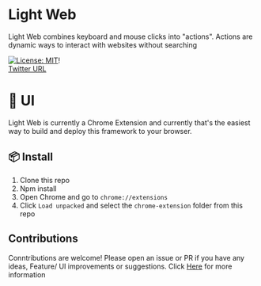 # Light Web 

Light Web combines keyboard and mouse clicks into "actions". Actions are dynamic ways to interact with websites without searching

[![License: MIT](https://img.shields.io/badge/License-MIT-yellow.svg)](https://opensource.org/licenses/MIT)! <br> [Twitter URL](https://img.shields.io/twitter/url?label=Light%20AI&style=social&url=https%3A%2F%2Ftwitter.com%2FLightAI)


# 🎨 UI 

Light Web is currently a Chrome Extension and currently that's the easiest way to build and deploy this framework to your browser.

## 📦 Install

1. Clone this repo
2. Npm install
2. Open Chrome and go to `chrome://extensions`
3. Click `Load unpacked` and select the `chrome-extension` folder from this repo


## Contributions 
Conntributions are welcome! Please open an issue or PR if you have any ideas, Feature/ UI improvements or suggestions. Click [Here](.contributions/CONTRIBUTING.md) for more information